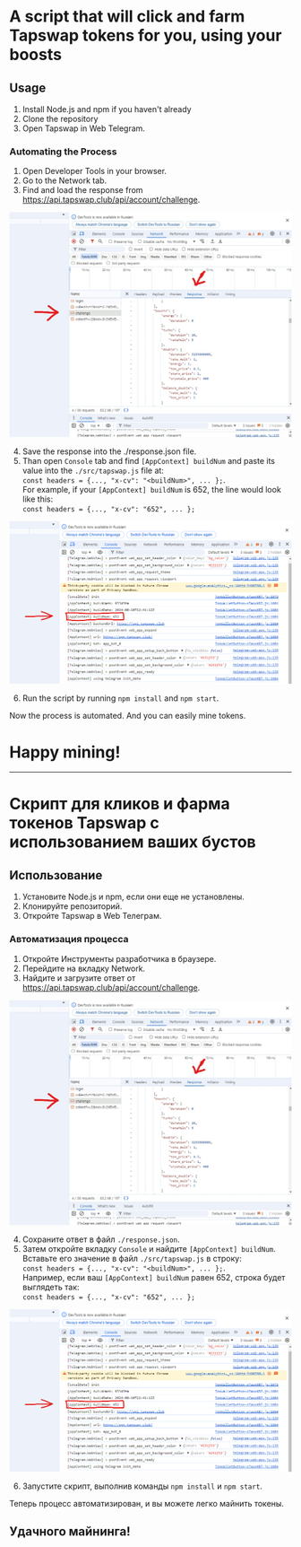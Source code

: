 # A script that will click and farm Tapswap tokens for you, using your boosts

## Usage

1. Install Node.js and npm if you haven't already
2. Clone the repository
3. Open Tapswap in Web Telegram.

### Automating the Process

1. Open Developer Tools in your browser.
2. Go to the Network tab.
3. Find and load the response from https://api.tapswap.club/api/account/challenge.

![tapswap-response](./src/assets/tapswap-response.jpg)

4. Save the response into the ./response.json file.
5. Than open `Console` tab and find `[AppContext] buildNum` and paste its value into the `./src/tapswap.js` file at: <br> `const headers = {..., "x-cv": "<buildNum>", ... };`. <br> For example, if your `[AppContext] buildNum` is 652, the line would look like this: <br> `const headers = {..., "x-cv": "652", ... };`

![tapswap-buildNum](./src/assets/tapswap-buildNum.png)

6. Run the script by running `npm install` and `npm start`.

Now the process is automated. And you can easily mine tokens.

# Happy mining!

---

# Скрипт для кликов и фарма токенов Tapswap с использованием ваших бустов

## Использование

1. Установите Node.js и npm, если они еще не установлены.
2. Клонируйте репозиторий.
3. Откройте Tapswap в Web Телеграм.

### Автоматизация процесса

1. Откройте Инструменты разработчика в браузере.
2. Перейдите на вкладку Network.
3. Найдите и загрузите ответ от https://api.tapswap.club/api/account/challenge.

![tapswap-response](./src/assets/tapswap-response.jpg)

4. Сохраните ответ в файл `./response.json`.
5. Затем откройте вкладку `Console` и найдите `[AppContext] buildNum`. Вставьте его значение в файл `./src/tapswap.js` в строку: <br> `const headers = {..., "x-cv": "<buildNum>", ... };`. <br> Например, если ваш `[AppContext] buildNum` равен 652, строка будет выглядеть так: <br> `const headers = {..., "x-cv": "652", ... };`

![tapswap-buildNum](./src/assets/tapswap-buildNum.png)

6. Запустите скрипт, выполнив команды `npm install` и `npm start`.

Теперь процесс автоматизирован, и вы можете легко майнить токены.

## Удачного майнинга!
